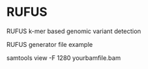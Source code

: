 RUFUS
=====

RUFUS k-mer based genomic variant detection

RUFUS generator file example 

samtools view -F 1280 yourbamfile.bam
